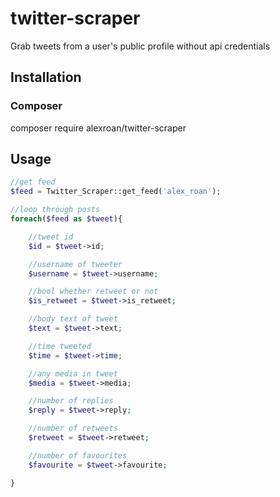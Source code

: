 # twitter-scraper
Grab tweets from a user's public profile without api credentials

## Installation

### Composer

composer require alexroan/twitter-scraper

## Usage

```php
//get feed
$feed = Twitter_Scraper::get_feed('alex_roan');

//loop through posts
foreach($feed as $tweet){ 

    //tweet id
    $id = $tweet->id;

    //username of tweeter
    $username = $tweet->username;

    //bool whether retweet or not
    $is_retweet = $tweet->is_retweet;

    //body text of tweet
    $text = $tweet->text;

    //time tweeted
    $time = $tweet->time;

    //any media in tweet
    $media = $tweet->media;

    //number of replies
    $reply = $tweet->reply;

    //number of retweets
    $retweet = $tweet->retweet;

    //number of favourites
    $favourite = $tweet->favourite;

}
```
